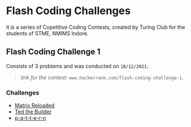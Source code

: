 # Flash Coding Challenges

it is a series of Copetitive Coding Contests, created by Turing Club for the students of STME, NMIMS Indore.

## Flash Coding Challenge 1

Consists of 3 problems and was conducted on `18/12/2021`.

> _link for the contest:_ `www.hackerrank.com/flash-coding-challenge-1`.

### Challenges

- [Matrix Reloaded](flashCodingChallenge1/challenges/matrix-reloaded.md)
- [Ted the Builder](flashCodingChallenge1/challenges/ted-the-builder.md)
- [p-a-t-t-e-r-n](flashCodingChallenge1/challenges/p-a-t-t-e-r-n.md)
